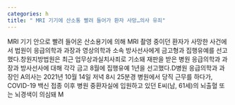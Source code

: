 ```yaml
---
categories: h
title: " MRI 기기에 산소통 빨려 들어가 환자 사망…의사 유죄"
---
```

MRI 기기 안으로 빨려 들어온 산소용기에 의해 MRI 촬영 중이던 환자가 사망한 사건에서 법원이 응급의학과 과장과 영상의학과 소속 방사선사에게 금고형과 집행유예를 선고했다.창원지방법원은 최근 업무상과실치사죄로 기소돼 재판을 받은 병원 응급의학과 과장과 방사선사에 대해 각각 금고 8월에 집행유예 1년을 선고했다.D병원 응급의학과 과장인 A의사는 2021년 10월 14일 저녁 8시 25분경 병원에서 당직 근무를 하다가, COVID-19 백신 접종 이후 병원 중환자실에 입원하고 있던 E씨(남, 61세)의 뇌출혈 또는 뇌경색이 의심돼 M